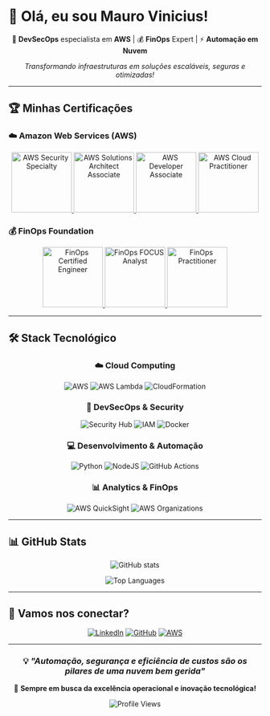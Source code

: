 # 👋 Olá, eu sou Mauro Vinicius!

<div align="center">
  
  🚀 **DevSecOps** especialista em **AWS** | 💰 **FinOps** Expert | ⚡ **Automação em Nuvem**
  
  *Transformando infraestruturas em soluções escaláveis, seguras e otimizadas!*
  
</div>

---

## 🏆 Minhas Certificações

### ☁️ **Amazon Web Services (AWS)**
<p align="center">
  <a href="https://www.credly.com/badges/470bcad6-6af3-4169-a982-c6d8cf2d9876" target="_blank" title="🔒 AWS Certified Security – Specialty">
    <img src="https://images.credly.com/size/120x120/images/53acdae5-d69f-4dda-b650-d02ed7a50dd7/image.png" alt="AWS Security Specialty" width="120" height="120"/>
  </a>
  <a href="https://www.credly.com/badges/07c6f6ac-7182-4aca-9c16-9ad89d065786" target="_blank" title="🏗️ AWS Certified Solutions Architect – Associate">
    <img src="https://images.credly.com/size/120x120/images/0e284c3f-5164-4b21-8660-0d84737941bc/image.png" alt="AWS Solutions Architect Associate" width="120" height="120"/>
  </a>
  <a href="https://www.credly.com/badges/9ab5a767-1896-4f06-a0b0-4238d112d946" target="_blank" title="💻 AWS Certified Developer – Associate">
    <img src="https://images.credly.com/size/120x120/images/b9feab85-1a43-4f6c-99a5-631b88d5461b/image.png" alt="AWS Developer Associate" width="120" height="120"/>
  </a>
  <a href="https://www.credly.com/badges/de7168cf-fba3-4f1d-a830-8f12bb622a4c" target="_blank" title="☁️ AWS Certified Cloud Practitioner">
    <img src="https://images.credly.com/size/120x120/images/00634f82-b07f-4bbd-a6bb-53de397fc3a6/image.png" alt="AWS Cloud Practitioner" width="120" height="120"/>
  </a>
</p>

### 💰 **FinOps Foundation**
<p align="center">
  <a href="https://www.credly.com/earner/earned/badge/98eeaddc-f39f-4755-8038-4228c34ece01" target="_blank" title="🔧 FinOps Certified Engineer">
    <img src="https://images.credly.com/size/340x340/images/0c9c8df8-2b48-4ac0-97c6-173e5762d8dc/image.png" alt="FinOps Certified Engineer" width="120" height="120"/>
  </a>
  <a href="https://www.credly.com/earner/earned/badge/f11944f3-b603-48c1-8607-4a977eb0aee3" target="_blank" title="📊 FinOps Certified FOCUS Analyst">
    <img src="https://images.credly.com/size/340x340/images/b7dc9a58-d569-45d7-9b06-c8eea0fa5a3d/image.png" alt="FinOps FOCUS Analyst" width="120" height="120"/>
  </a>
  <a href="https://www.credly.com/earner/earned/badge/4418cf84-8c70-49e0-84d4-631c78fb38b7" target="_blank" title="🎯 FinOps Certified Practitioner">
    <img src="https://images.credly.com/size/340x340/images/08c7db9f-6da3-4c56-a2bb-d39cb7f3a94e/image.png" alt="FinOps Practitioner" width="120" height="120"/>
  </a>
</p></div>

---

## 🛠️ Stack Tecnológico

<div align="center">

### ☁️ **Cloud Computing**
![AWS](https://img.shields.io/badge/AWS-%23FF9900.svg?style=for-the-badge&logo=amazon-aws&logoColor=white)
![AWS Lambda](https://img.shields.io/badge/AWS%20Lambda-FF9900?style=for-the-badge&logo=awslambda&logoColor=white)
![CloudFormation](https://img.shields.io/badge/CloudFormation-FF4F00?style=for-the-badge&logo=amazon-aws&logoColor=white)

### 🔐 **DevSecOps & Security**
![Security Hub](https://img.shields.io/badge/Security%20Hub-232F3E?style=for-the-badge&logo=amazon-aws&logoColor=white)
![IAM](https://img.shields.io/badge/AWS%20IAM-FF9900?style=for-the-badge&logo=amazon-aws&logoColor=white)
![Docker](https://img.shields.io/badge/docker-%230db7ed.svg?style=for-the-badge&logo=docker&logoColor=white)

### 💻 **Desenvolvimento & Automação**
![Python](https://img.shields.io/badge/python-3670A0?style=for-the-badge&logo=python&logoColor=ffdd54)
![NodeJS](https://img.shields.io/badge/node.js-6DA55F?style=for-the-badge&logo=node.js&logoColor=white)
![GitHub Actions](https://img.shields.io/badge/github%20actions-%232671E5.svg?style=for-the-badge&logo=githubactions&logoColor=white)

### 📊 **Analytics & FinOps**
![AWS QuickSight](https://img.shields.io/badge/QuickSight-FF9900?style=for-the-badge&logo=amazon-aws&logoColor=white)
![AWS Organizations](https://img.shields.io/badge/AWS%20Organizations-232F3E?style=for-the-badge&logo=amazon-aws&logoColor=white)

</div>

---

## 📊 GitHub Stats

<div align="center">
  
  ![GitHub stats](https://github-readme-stats.vercel.app/api?username=maurovinicius07&show_icons=true&theme=tokyonight&count_private=true)
  
  ![Top Languages](https://github-readme-stats.vercel.app/api/top-langs/?username=maurovinicius07&layout=compact&theme=tokyonight)

</div>

---

## 🤝 Vamos nos conectar?

<div align="center">
  
  [![LinkedIn](https://img.shields.io/badge/LinkedIn-%230077B5.svg?style=for-the-badge&logo=linkedin&logoColor=white)](https://www.linkedin.com/in/mauro-vinicius-258268174/)
  [![GitHub](https://img.shields.io/badge/github-%23121011.svg?style=for-the-badge&logo=github&logoColor=white)](https://github.com/maurovinicius07)
  [![AWS](https://img.shields.io/badge/AWS%20Credly-%23FF9900.svg?style=for-the-badge&logo=amazon-aws&logoColor=white)](https://www.credly.com/users/mauro-vinicius)
  
</div>

---

<div align="center">
  
  ### 💡 *"Automação, segurança e eficiência de custos são os pilares de uma nuvem bem gerida"*
  
  🎯 **Sempre em busca da excelência operacional e inovação tecnológica!**
  
  ![Profile Views](https://komarev.com/ghpvc/?username=maurovinicius07&color=brightgreen&style=flat-square&label=Visualizações)
  
</div>

